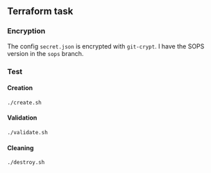 ## Terraform task

### Encryption

The config `secret.json` is encrypted with `git-crypt`. I have the SOPS version in the `sops` branch.

### Test
#### Creation

```shell
./create.sh
```

#### Validation

```shell
./validate.sh
```

#### Cleaning

```shell
./destroy.sh
```